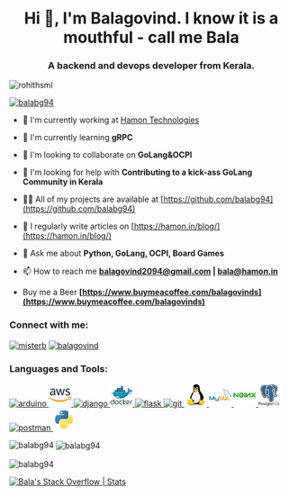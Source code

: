 <h1 align="center">Hi 👋, I'm Balagovind. I know it is a mouthful - call me Bala</h1>
<h3 align="center">A backend and devops developer from Kerala. </h3>

<p align="left"> <img src="https://komarev.com/ghpvc/?username=rohithsml&label=Profile%20views&color=0e75b6&style=flat" alt="rohithsml" /> </p>

<p align="left"> <a href="https://github.com/ryo-ma/github-profile-trophy"><img src="https://github-profile-trophy.vercel.app/?username=balabg94" alt="balabg94" /></a> </p>

- 🔭 I'm currently working at [Hamon Technologies](https://hamon.in/)

- 🌱 I'm currently learning **gRPC**

- 👯 I'm looking to collaborate on **GoLang&OCPI**

- 🤝 I'm looking for help with **Contributing to a kick-ass GoLang Community in Kerala**

- 👨‍💻 All of my projects are available at [https://github.com/balabg94](https://github.com/balabg94)

- 📝 I regularly write articles on [https://hamon.in/blog/](https://hamon.in/blog/)

- 💬 Ask me about **Python, GoLang, OCPI, Board Games**

- 📫 How to reach me **balagovind2094@gmail.com | bala@hamon.in**

- Buy me a Beer **[https://www.buymeacoffee.com/balagovinds](https://www.buymeacoffee.com/balagovinds)**

<h3 align="left">Connect with me:</h3>
<p align="left">
<a href="https://dev.to/misterb" target="blank"><img align="center" src="https://raw.githubusercontent.com/rahuldkjain/github-profile-readme-generator/master/src/images/icons/Social/devto.svg" alt="misterb" height="30" width="40" /></a>
<a href="https://www.linkedin.com/in/balagovind/" target="blank"><img align="center" src="https://raw.githubusercontent.com/rahuldkjain/github-profile-readme-generator/master/src/images/icons/Social/linked-in-alt.svg" alt="balagovind" height="30" width="40" /></a>
</p>

<h3 align="left">Languages and Tools:</h3>
<p align="left"> <a href="https://www.arduino.cc/" target="_blank" rel="noreferrer"> <img src="https://cdn.worldvectorlogo.com/logos/arduino-1.svg" alt="arduino" width="40" height="40"/> </a> <a href="https://aws.amazon.com" target="_blank" rel="noreferrer"> <img src="https://raw.githubusercontent.com/devicons/devicon/master/icons/amazonwebservices/amazonwebservices-original-wordmark.svg" alt="aws" width="40" height="40"/> </a> <a href="https://www.djangoproject.com/" target="_blank" rel="noreferrer"> <img src="https://cdn.worldvectorlogo.com/logos/django.svg" alt="django" width="40" height="40"/> </a> <a href="https://www.docker.com/" target="_blank" rel="noreferrer"> <img src="https://raw.githubusercontent.com/devicons/devicon/master/icons/docker/docker-original-wordmark.svg" alt="docker" width="40" height="40"/> </a> <a href="https://flask.palletsprojects.com/" target="_blank" rel="noreferrer"> <img src="https://www.vectorlogo.zone/logos/pocoo_flask/pocoo_flask-icon.svg" alt="flask" width="40" height="40"/> </a> <a href="https://git-scm.com/" target="_blank" rel="noreferrer"> <img src="https://www.vectorlogo.zone/logos/git-scm/git-scm-icon.svg" alt="git" width="40" height="40"/> </a>  <a href="https://www.linux.org/" target="_blank" rel="noreferrer"> <img src="https://raw.githubusercontent.com/devicons/devicon/master/icons/linux/linux-original.svg" alt="linux" width="40" height="40"/> </a> <a href="https://www.mysql.com/" target="_blank" rel="noreferrer"> <img src="https://raw.githubusercontent.com/devicons/devicon/master/icons/mysql/mysql-original-wordmark.svg" alt="mysql" width="40" height="40"/> </a> <a href="https://www.nginx.com" target="_blank" rel="noreferrer"> <img src="https://raw.githubusercontent.com/devicons/devicon/master/icons/nginx/nginx-original.svg" alt="nginx" width="40" height="40"/> </a> <a href="https://www.postgresql.org" target="_blank" rel="noreferrer"> <img src="https://raw.githubusercontent.com/devicons/devicon/master/icons/postgresql/postgresql-original-wordmark.svg" alt="postgresql" width="40" height="40"/> </a> <a href="https://postman.com" target="_blank" rel="noreferrer"> <img src="https://www.vectorlogo.zone/logos/getpostman/getpostman-icon.svg" alt="postman" width="40" height="40"/> </a> <a href="https://www.python.org" target="_blank" rel="noreferrer"> <img src="https://raw.githubusercontent.com/devicons/devicon/master/icons/python/python-original.svg" alt="python" width="40" height="40"/> </a></p>

<p><img align="left" src="https://github-readme-stats.vercel.app/api/top-langs?username=balabg94&show_icons=true&locale=en&layout=compact" alt="balabg94" /></p>

<p>&nbsp;<img align="center" src="https://github-readme-stats.vercel.app/api?username=balabg94&show_icons=true&locale=en" alt="balabg94" /></p>

<p><img align="center" src="https://github-readme-streak-stats.herokuapp.com/?user=balabg94&" alt="balabg94" /></p>

[![Bala's Stack Overflow | Stats](https://stats.quine.sh/bg2094/stack-overflow?theme=dark)](https://quine.sh?utm_source=widgets&utm_campaign=bg2094)
